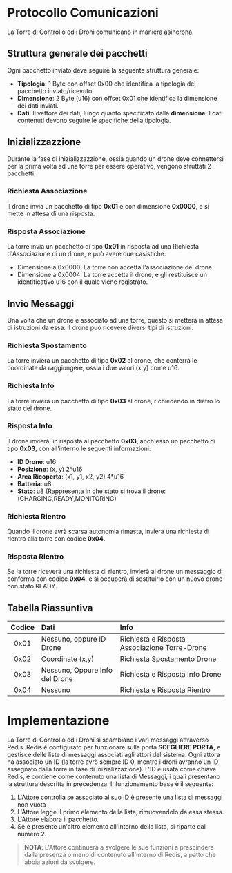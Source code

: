 # Protocollo Comunicazioni
La Torre di Controllo ed i Droni comunicano in maniera asincrona.
## Struttura generale dei pacchetti
Ogni pacchetto inviato deve seguire la seguente struttura generale:
- **Tipologia**: 1 Byte con offset 0x00 che identifica la tipologia del pacchetto inviato/ricevuto.
- **Dimensione**: 2 Byte (u16) con offset 0x01 che identifica la dimensione dei dati inviati.
- **Dati**: Il vettore dei dati, lungo quanto specificato dalla **dimensione**. I dati contenuti devono seguire le specifiche della tipologia.

## Inizializzazzione
Durante la fase di inizializzazzione, ossia quando un drone deve connettersi per la prima volta ad una torre per essere operativo, vengono sfruttati 2 pacchetti.
### Richiesta Associazione
Il drone invia un pacchetto di tipo **0x01** e con dimensione **0x0000**, e si mette in attesa di una risposta.
### Risposta Associazione
La torre invia un pacchetto di tipo **0x01** in risposta ad una Richiesta d'Associazione di un drone, e può avere due casistiche:
- Dimensione a 0x0000: La torre non accetta l'associazione del drone.
- Dimensione a 0x0004: La torre accetta il drone, e gli restituisce un identificativo u16 con il quale viene registrato.

## Invio Messaggi
Una volta che un drone è associato ad una torre, questo si metterà in attesa di istruzioni da essa.
Il drone può ricevere diversi tipi di istruzioni:
### Richiesta Spostamento
La torre invierà un pacchetto di tipo **0x02** al drone, che conterrà le coordinate da raggiungere, ossia i due valori (x,y) come u16.
### Richiesta Info
La torre invierà un pacchetto di tipo **0x03** al drone, richiedendo in dietro lo stato del drone.
### Risposta Info
Il drone invierà, in risposta al pacchetto **0x03**, anch'esso un pacchetto di tipo **0x03**, con all'interno le seguenti informazioni:
- **ID Drone**: u16
- **Posizione**: (x, y) 2*u16
- **Area Ricoperta**: (x1, y1, x2, y2) 4*u16
- **Batteria**: u8
- **Stato**: u8 (Rappresenta in che stato si trova il drone: (CHARGING,READY,MONITORING)

### Richiesta Rientro
Quando il drone avrà scarsa autonomia rimasta, invierà una richiesta di rientro alla torre con codice **0x04**.
### Risposta Rientro
Se la torre riceverà una richiesta di rientro, invierà al drone un messaggio di conferma con codice **0x04**, e si occuperà di sostituirlo con un nuovo drone con stato READY.

## Tabella Riassuntiva

| Codice | Dati | Info |
|:------:|:-----|:-----|
|0x01|Nessuno, oppure ID Drone|Richiesta e Risposta Associazione Torre-Drone|
|0x02|Coordinate (x,y)|Richiesta Spostamento Drone|
|0x03|Nessuno, Oppure Info del Drone|Richiesta e Risposta Info Drone|
|0x04|Nessuno|Richiesta e Risposta Rientro|

# Implementazione
La Torre di Controllo ed i Droni si scambiano i vari messaggi attraverso Redis.
Redis è configurato per funzionare sulla porta **SCEGLIERE PORTA**, e gestisce delle liste di messaggi associati agli attori del sistema.
Ogni attora ha associato un ID (la torre avrò sempre ID 0, mentre i droni avranno un ID assegnato dalla torre in fase di inizializzazione).
L'ID è usata come chiave Redis, e contiene come contenuto una lista di Messaggi, i quali presentano la struttura descritta in precedenza.
Il funzionamento base è il seguente:
1. L'Attore controlla se associato al suo ID è presente una lista di messaggi non vuota
2. L'Attore legge il primo elemento della lista, rimuovendolo da essa stessa.
3. L'Attore elabora il pacchetto.
4. Se è presente un'altro elemento all'interno della lista, si riparte dal numero 2.
> **NOTA**:
> L'Attore continuerà a svolgere le sue funzioni a prescindere dalla presenza o meno di contenuto all'interno di Redis, a patto che abbia azioni da svolgere.
